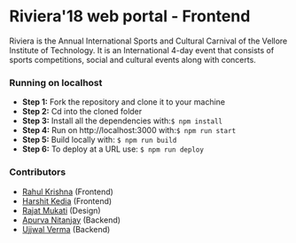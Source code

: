 # Riviera'18 web portal - Frontend
Riviera is the Annual International Sports and Cultural Carnival of the Vellore Institute of Technology. It is an International 4-day event that consists of sports competitions, social and cultural events along with concerts.

### Running on localhost

* **Step 1:** Fork the repository and clone it to your machine
* **Step 2:** Cd into the cloned folder
* **Step 3:** Install all the dependencies with:```$ npm install```
* **Step 4:** Run on http://localhost:3000 with:```$ npm run start```
* **Step 5:** Build locally with: ```$ npm run build ```
* **Step 6:** To deploy at a URL use: ```$ npm run deploy ```

### Contributors
- [Rahul Krishna](https://github.com/rahulakrishna) (Frontend)
- [Harshit Kedia](https://github.com/hkedia321) (Frontend)
- [Rajat Mukati](https://www.facebook.com/rajatmukati005) (Design)
- [Apurva Nitanjay](https://github.com/apuayush/) (Backend)
- [Ujjwal Verma](https://github.com/ujjwal96) (Backend)
